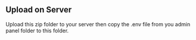 ## Upload on Server
Upload this zip folder to your server then
copy the .env file from you admin panel folder to this folder.


